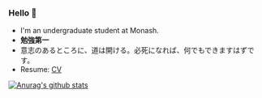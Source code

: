 ### Hello 👋 

- I'm an undergraduate student at Monash. 
- **勉強第一**
- 意志のあるところに、道は開ける。必死になれば、何でもできますはずです。
- Resume: [CV](https://ran.moe/resume/)

[![Anurag's github stats](https://github-readme-stats.vercel.app/api?username=randoruf)](https://github.com/anuraghazra/github-readme-stats)
